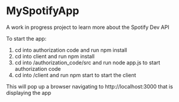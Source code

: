 # MySpotifyApp
A work in progress project to learn more about the Spotify Dev API

To start the app:

1. cd into authorization code and run npm install
2. cd into client and run npm install
3. cd into /authorization_code/src and run node app.js to start authorization code
4. cd into /client and run npm start to start the client

This will pop up a browser navigating to http://localhost:3000 that is displaying the app
